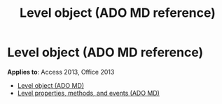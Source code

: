 ﻿---
title: Level object (ADO MD reference)
TOCTitle: Level object (ADO MD)
ms:assetid: 376865c8-b5be-4dd3-8765-0469290e44ae
ms:mtpsurl: https://msdn.microsoft.com/library/JJ249131(v=office.15)
ms:contentKeyID: 48544191
ms.date: 09/18/2015
mtps_version: v=office.15
---

# Level object (ADO MD reference)

**Applies to**: Access 2013, Office 2013

- [Level object (ADO MD)](level-object-ado-md.md)
- [Level properties, methods, and events (ADO MD)](level-properties-methods-and-events-ado-md.md)

